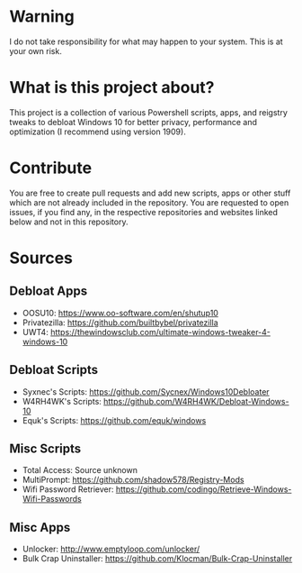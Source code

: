 # Warning
I do not take responsibility for what may happen to your system. This is at your own risk.
# What is this project about?
This project is a collection of various Powershell scripts, apps, and reigstry tweaks to debloat Windows 10 for better privacy, performance and optimization (I recommend using version 1909).
# Contribute
You are free to create pull requests and add new scripts, apps or other stuff which are not already included in the repository.
You are requested to open issues, if you find any, in the respective repositories and websites linked below and not in this repository.

# Sources
## Debloat Apps
- OOSU10: https://www.oo-software.com/en/shutup10
- Privatezilla: https://github.com/builtbybel/privatezilla
- UWT4: https://thewindowsclub.com/ultimate-windows-tweaker-4-windows-10

## Debloat Scripts
- Syxnec's Scripts: https://github.com/Sycnex/Windows10Debloater
- W4RH4WK's Scripts: https://github.com/W4RH4WK/Debloat-Windows-10
- Equk's Scripts: https://github.com/equk/windows

## Misc Scripts
- Total Access: Source unknown
- MultiPrompt: https://github.com/shadow578/Registry-Mods
- Wifi Password Retriever: https://github.com/codingo/Retrieve-Windows-Wifi-Passwords

## Misc Apps
- Unlocker: http://www.emptyloop.com/unlocker/
- Bulk Crap Uninstaller: https://github.com/Klocman/Bulk-Crap-Uninstaller
